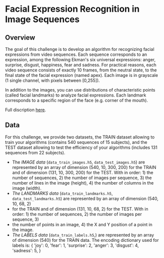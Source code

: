 # **Facial Expression Recognition in Image Sequences**

## **Overview**
The goal of this challenge is to develop an algorithm for recognizing facial expressions from video sequences. 
Each sequence corresponds to an expression, among the following Ekman's six universal expressions: anger, surprise, disgust, happiness, fear and sadness. 
For practical reasons, each video sequence consists of exactly 10 frames, from the neutral state, to the final state of the facial expression (named apex). 
Each image is in grayscale (1 single channel, with pixels between [0,255]).

In addition to the images, you can use distributions of characteristic points (called facial landmarks) to analyze facial expressions. 
Each landmark corresponds to a specific region of the face (e.g. corner of the mouth).

Full discription [here](https://www.kaggle.com/c/fer22/data).

## **Data**
For this challenge, we provide two datasets, the TRAIN dataset allowing to train your algorithms (contains 540 sequences of 15 subjects), 
and the TEST dataset allowing to test the efficiency of your algorithms (includes 131 sequences from 22 subjects).

- The *IMAGE data* (`data_train_images.h5`, `data_test_images.h5`) are represented by an array of dimension (540, 10, 300, 200) for the TRAIN 
and of dimension (131, 10, 300, 200) for the TEST. With in order: 1) the number of sequences, 2) the number of images per sequence, 3) 
the number of lines in the image (height), 4) the number of columns in the image (width).
- *The LANDMARKS data* (`data_train_landmarks.h5`, `data_test_landmarks.h5`) are represented by an array of dimension (540, 10, 68, 2) 
- for the TRAIN and of dimension (131, 10, 68, 2) for the TEST. With in order: 1) the number of sequences, 2) the number of images per sequence, 3) 
- the number of points in an image, 4) the X and Y position of a point in the image.
- *The LABELS data* (`data_train_labels.h5`,) are represented by an array of dimension (540) for the TRAIN data.
The encoding dictionary used for labels is: { 'joy': 0, 'fear': 1, 'surprise': 2, 'anger': 3, 'disgust': 4, 'sadness': 5, }
